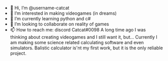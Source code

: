 - 👋 Hi, I’m @username-catcat
- 👀 I’m interested in making videogames (in dreams)
- 🌱 I’m currently learning python and c#
- 💞️ I’m looking to collaborate on reality of games
- 📫 How to reach me: discord Catcat#0098
A long time ago I was thinking about creating videogames and I still want it, but...
Currently I am making some science related calculating software and even simulators. Balistic calculator is'nt my first work, but it is the only reliable project.

